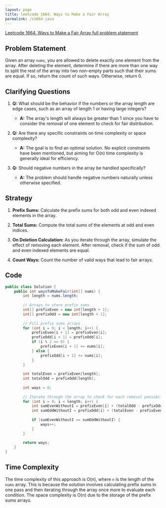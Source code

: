 ```yaml
---
layout: page
title: leetcode 1664. Ways to Make a Fair Array
permalink: /s1664-java
---
```

[Leetcode 1664. Ways to Make a Fair Array full problem statement](https://algoadvance.github.io/algoadvance/l1664)
## Problem Statement
Given an array `nums`, you are allowed to delete exactly one element from the array. After deleting the element, determine if there are more than one way to split the rest of the array into two non-empty parts such that their sums are equal. If so, return the count of such ways. Otherwise, return 0.

## Clarifying Questions
1. **Q:** What should be the behavior if the numbers or the array length are edge cases, such as an array of length 1 or having large integers?
   - **A:** The array's length will always be greater than 1 since you have to consider the removal of one element to check for fair distribution.
  
2. **Q:** Are there any specific constraints on time complexity or space complexity?
   - **A:** The goal is to find an optimal solution. No explicit constraints have been mentioned, but aiming for O(n) time complexity is generally ideal for efficiency.

3. **Q:** Should negative numbers in the array be handled specifically?
   - **A:** The problem should handle negative numbers naturally unless otherwise specified.
   
## Strategy
1. **Prefix Sums:** Calculate the prefix sums for both odd and even indexed elements in the array.
   
2. **Total Sums:** Compute the total sums of the elements at odd and even indices.
   
3. **On Deletion Calculation:** As you iterate through the array, simulate the effect of removing each element. After removal, check if the sum of odd and even indexed elements are equal.
   
4. **Count Ways:** Count the number of valid ways that lead to fair arrays.

## Code
```java
public class Solution {
    public int waysToMakeFair(int[] nums) {
        int length = nums.length;
        
        // Arrays to store prefix sums
        int[] prefixEven = new int[length + 1];
        int[] prefixOdd = new int[length + 1];
        
        // Fill prefix sums arrays
        for (int i = 0; i < length; i++) {
            prefixEven[i + 1] = prefixEven[i];
            prefixOdd[i + 1] = prefixOdd[i];
            if (i % 2 == 0) {
                prefixEven[i + 1] += nums[i];
            } else {
                prefixOdd[i + 1] += nums[i];
            }
        }
        
        int totalEven = prefixEven[length];
        int totalOdd = prefixOdd[length];
        
        int ways = 0;
        
        // Iterate through the array to check for each removal possibility
        for (int i = 0; i < length; i++) {
            int sumEvenWithoutI = prefixEven[i] + (totalOdd - prefixOdd[i + 1]);
            int sumOddWithoutI = prefixOdd[i] + (totalEven - prefixEven[i + 1]);
            
            if (sumEvenWithoutI == sumOddWithoutI) {
                ways++;
            }
        }
        
        return ways;
    }
}
```

## Time Complexity
The time complexity of this approach is O(n), where `n` is the length of the `nums` array. This is because the solution involves calculating prefix sums in one pass and then iterating through the array once more to evaluate each condition. The space complexity is O(n) due to the storage of the prefix sums arrays.